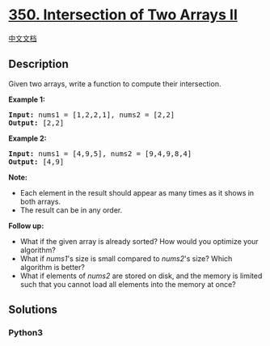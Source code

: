 # [350. Intersection of Two Arrays II](https://leetcode.com/problems/intersection-of-two-arrays-ii)

[中文文档](/leetcode/0300-0399/0350.Intersection%20of%20Two%20Arrays%20II/README.md)

## Description

<p>Given two arrays, write a function to compute their intersection.</p>

<p><strong>Example 1:</strong></p>

<pre>
<strong>Input: </strong>nums1 = <span id="example-input-1-1">[1,2,2,1]</span>, nums2 = <span id="example-input-1-2">[2,2]</span>
<strong>Output: </strong><span id="example-output-1">[2,2]</span>
</pre>

<div>
<p><strong>Example 2:</strong></p>

<pre>
<strong>Input: </strong>nums1 = <span id="example-input-2-1">[4,9,5]</span>, nums2 = <span id="example-input-2-2">[9,4,9,8,4]</span>
<strong>Output: </strong><span id="example-output-2">[4,9]</span></pre>
</div>

<p><b>Note:</b></p>

<ul>
	<li>Each element in the result should appear as many times as it shows in both arrays.</li>
	<li>The result can be in any order.</li>
</ul>

<p><b>Follow up:</b></p>

<ul>
	<li>What if the given array is already sorted? How would you optimize your algorithm?</li>
	<li>What if <i>nums1</i>&#39;s size is small compared to <i>nums2</i>&#39;s size? Which algorithm is better?</li>
	<li>What if elements of <i>nums2</i> are stored on disk, and the memory is limited such that you cannot load all elements into the memory at once?</li>
</ul>


## Solutions

<!-- tabs:start -->

### **Python3**

```python

```

<!-- tabs:end -->
